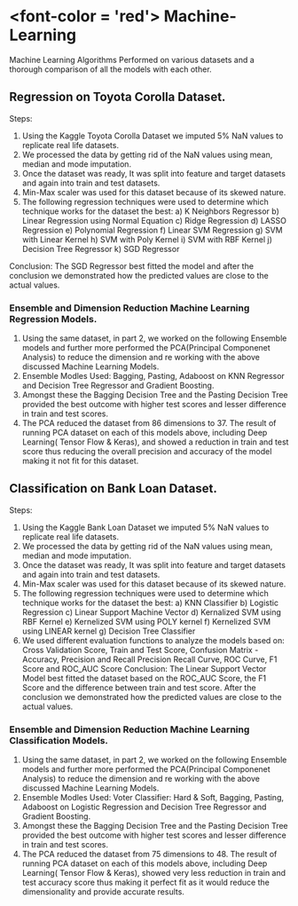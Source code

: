 # <font-color = 'red'> Machine-Learning
Machine Learning Algorithms Performed on various datasets and a thorough comparison of all the models with each other.

## Regression on Toyota Corolla Dataset.
Steps:
1) Using the Kaggle Toyota Corolla Dataset we imputed 5% NaN values to replicate real life datasets.
2) We processed the data by getting rid of the NaN values using mean, median and mode imputation.
3) Once the dataset was ready, It was split into feature and target datasets and again into train and test datasets.
4) Min-Max scaler was used for this dataset because of its skewed nature.
5) The following regression techniques were used to determine which technique works for the dataset the best:
  a) K Neighbors Regressor
  b) Linear Regression using Normal Equation
  c) Ridge Regression
  d) LASSO Regression
  e) Polynomial Regression
  f) Linear SVM Regression
  g) SVM with Linear Kernel
  h) SVM with Poly Kernel
  i) SVM with RBF Kernel
  j) Decision Tree Regressor
  k) SGD Regressor
  
  Conclusion: The SGD Regressor best fitted the model and after the conclusion we demonstrated how the predicted values are close to the actual values.
  
### Ensemble and Dimension Reduction Machine Learning Regression Models.
1) Using the same dataset, in part 2, we worked on the following Ensemble models and further more performed the PCA(Principal Componenet Analysis) to reduce the dimension    and re working with the above discussed Machine Learning Models.
2) Ensemble Modles Used: Bagging, Pasting, Adaboost on KNN Regressor and Decision Tree Regressor and Gradient Boosting.
3) Amongst these the Bagging Decision Tree and the Pasting Decision Tree provided the best outcome with higher test scores and lesser difference in train and test scores.
4) The PCA reduced the dataset from 86 dimensions to 37. The result of running PCA dataset on each of this models above, including Deep Learning( Tensor Flow & Keras), and showed a reduction in train and test score thus reducing the overall precision and accuracy of the model making it not fit for this dataset.


## Classification on Bank Loan Dataset.
Steps:
1) Using the Kaggle Bank Loan Dataset we imputed 5% NaN values to replicate real life datasets.
2) We processed the data by getting rid of the NaN values using mean, median and mode imputation.
3) Once the dataset was ready, It was split into feature and target datasets and again into train and test datasets.
4) Min-Max scaler was used for this dataset because of its skewed nature.
5) The following regression techniques were used to determine which technique works for the dataset the best:
  a) KNN Classifier
  b) Logistic Regression
  c) Linear Support Machine Vector
  d) Kernalized SVM using RBF Kernel
  e) Kernelized SVM using POLY kernel
  f) Kernelized SVM using LINEAR kernel
  g) Decision Tree Classifier
6) We used different evaluation functions to analyze the models based on: Cross Validation Score, Train and Test Score, Confusion Matrix - Accuracy, Precision and Recall
Precision Recall Curve, ROC Curve, F1 Score and ROC_AUC Score 
Conclusion: The Linear Support Vector Model best fitted the dataset based on the ROC_AUC Score, the F1 Score and the difference between train and test score. After the conclusion we demonstrated how the predicted values are close to the actual values.

### Ensemble and Dimension Reduction Machine Learning Classification Models.
1) Using the same dataset, in part 2, we worked on the following Ensemble models and further more performed the PCA(Principal Componenet Analysis) to reduce the dimension    and re working with the above discussed Machine Learning Models.
2) Ensemble Modles Used: Voter Classifier: Hard & Soft, Bagging, Pasting, Adaboost on Logistic Regression and Decision Tree Regressor and Gradient Boosting.
3) Amongst these the Bagging Decision Tree and the Pasting Decision Tree provided the best outcome with higher test scores and lesser difference in train and test scores.
4) The PCA reduced the dataset from 75 dimensions to 48. The result of running PCA dataset on each of this models above, including Deep Learning( Tensor Flow & Keras), showed very less reduction in train and test accuracy score thus making it perfect fit as it would reduce the dimensionality and provide accurate results.


